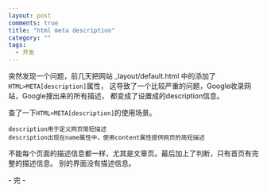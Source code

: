 ```yaml
---
layout: post
comments: true
title: "html meta description"
category: ""
tags: 
  - 开发
---
```


突然发现一个问题，前几天把网站 _layout/default.html 中的添加了`HTML>META[description]`属性，
这导致了一个比较严重的问题，Google收录网站，Google搜出来的所有描述，
都变成了设置成的description信息。

查了一下`HTML>META[description]`的使用场景。

    description用于定义网页简短描述
    description出现在name属性中，使用content属性提供网页的简短描述

不能每个页面的描述信息都一样，尤其是文章页。最后加上了判断，只有首页有完整的描述信息。
别的界面没有描述信息。

\- 完 - 